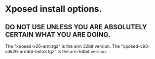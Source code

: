 # Xposed install options.

## DO NOT USE UNLESS YOU ARE ABSOLUTELY CERTAIN WHAT YOU ARE DOING.

The "xposed-x26-arm.tgz" is the arm 32bit version.
The "xposed-v90-sdk26-arm64-beta3.tgz" is the arm 64bit version.